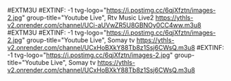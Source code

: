 #EXTM3U 
#EXTINF: -1 tvg-logo="https://i.postimg.cc/6qjXfztn/images-2.jpg" group-title="Youtube Live", Rtv Music Live2
https://ythls-v2.onrender.com/channel/UCi-aUVwZR5U8GBNOy0CC4ww.m3u8
#EXTM3U
#EXTINF: -1 tvg-logo="https://i.postimg.cc/6qjXfztn/images-2.jpg" group-title="Youtube Live", Somay tv https://ythls-v2.onrender.com/channel/UCxHoBXkY88Tb8z1Ssj6CWsQ.m3u8
#EXTINF: -1 tvg-logo="https://i.postimg.cc/6qjXfztn/images-2.jpg" group-title="Youtube Live", Somay tv https://ythls-v2.onrender.com/channel/UCxHoBXkY88Tb8z1Ssj6CWsQ.m3u8
